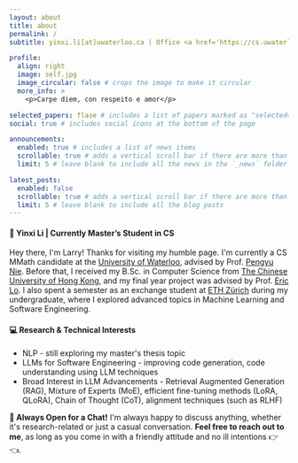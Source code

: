 ```yaml
---
layout: about
title: about
permalink: /
subtitle: yinxi.li[at]uwaterloo.ca | Office <a href='https://cs.uwaterloo.ca'>DC</a> 2555

profile:
  align: right
  image: self.jpg
  image_circular: false # crops the image to make it circular
  more_info: >
    <p>Carpe diem, con respeito e amor</p>

selected_papers: flase # includes a list of papers marked as "selected={true}"
social: true # includes social icons at the bottom of the page

announcements:
  enabled: true # includes a list of news items
  scrollable: true # adds a vertical scroll bar if there are more than 3 news items
  limit: 5 # leave blank to include all the news in the `_news` folder

latest_posts:
  enabled: false
  scrollable: true # adds a vertical scroll bar if there are more than 3 new posts items
  limit: 5 # leave blank to include all the blog posts
---
```


#### 🦄 Yinxi Li | Currently Master’s Student in CS
Hey there, I'm Larry! Thanks for visiting my humble page. I'm currently a CS MMath candidate at the [University of Waterloo](https://uwaterloo.ca), advised by Prof. [Pengyu Nie](https://pengyunie.github.io). Before that, I received my B.Sc. in Computer Science from [The Chinese University of Hong Kong](https://www.cuhk.edu.hk/english/index.html), and my final year project was advised by Prof. [Eric Lo](https://appsrv.cse.cuhk.edu.hk/~ericlo). I also spent a semester as an exchange student at [ETH Zürich](https://ethz.ch/en.html) during my undergraduate, where I explored advanced topics in Machine Learning and Software Engineering.

#### 💻 Research & Technical Interests
- NLP - still exploring my master's thesis topic
- LLMs for Software Engineering - improving code generation, code understanding using LLM techniques
- Broad Interest in LLM Advancements - Retrieval Augmented Generation (RAG), Mixture of Experts (MoE), efficient fine-tuning methods (LoRA, QLoRA), Chain of Thought (CoT), alignment techniques (such as RLHF)

**🥂 Always Open for a Chat!**
I'm always happy to discuss anything, whether it's research-related or just a casual conversation. **Feel free to reach out to me**, as long as you come in with a friendly attitude and no ill intentions 👉👈.